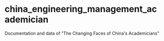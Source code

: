 # china_engineering_management_academician
Documentation and data of "The Changing Faces of China's Academicians"
